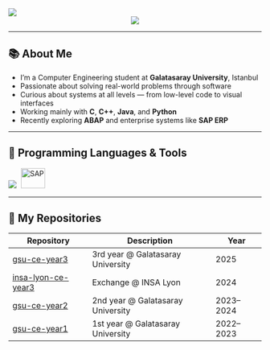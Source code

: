 <img src="https://capsule-render.vercel.app/api?type=waving&color=005EFF&height=200&section=header&text=Hello!%20I'm%20Betul%20Aslan&fontColor=ffffff&fontSize=30&fontAlign=50&fontAlignY=45" />

<div align="center">
  <img src="https://readme-typing-svg.demolab.com?font=Fira+Code&size=22&pause=1000&color=005EFF&center=true&vCenter=true&width=500&lines=Computer+Engineering+Student;Passionate+about+Tech+%26+Systems;Welcome+to+my+GitHub+profile!" />
</div>

---

## 📚 About Me

- I’m a Computer Engineering student at **Galatasaray University**, Istanbul  
- Passionate about solving real-world problems through software  
- Curious about systems at all levels — from low-level code to visual interfaces  
- Working mainly with **C**, **C++**, **Java**, and **Python**  
- Recently exploring **ABAP** and enterprise systems like **SAP ERP**

---

## 🚀 Programming Languages & Tools

<p align="left">
  <img src="https://skillicons.dev/icons?i=c,cpp,java,python,arduino,matlab" />
  <img src="https://www.vectorlogo.zone/logos/sap/sap-icon.svg" width="48" height="40" style="margin-left:5px;" alt="SAP" title="SAP" />
</p>

---

## 📁 My Repositories

| Repository | Description | Year |
|-----------|-------------|----------------|
| [gsu-ce-year3](https://github.com/betullaslan/gsu-ce-year3) | 3rd year @ Galatasaray University | 2025 |
| [insa-lyon-ce-year3](https://github.com/betullaslan/insa-lyon-ce-year3) | Exchange @ INSA Lyon | 2024 |
| [gsu-ce-year2](https://github.com/betullaslan/gsu-ce-year2) | 2nd year @ Galatasaray University | 2023–2024 |
| [gsu-ce-year1](https://github.com/betullaslan/gsu-ce-year1) | 1st year @ Galatasaray University | 2022–2023 |
